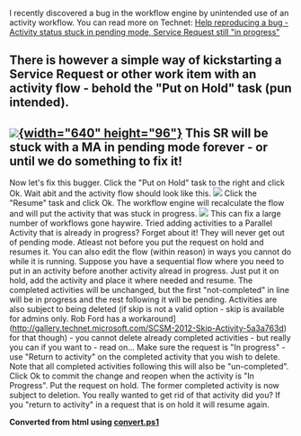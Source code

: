 ﻿I recently discovered a bug in the workflow engine by unintended use of
an activity workflow. You can read more on Technet: [Help reproducing a
bug - Activity status stuck in pending mode, Service Request still \"in
progress\"](http://social.technet.microsoft.com/Forums/lync/en-US/e9733aec-18e0-4d3f-8388-aaec4201f04b/help-reproducing-a-bug-activity-status-stuck-in-pending-mode-service-request-still-in-progress?forum=systemcenterservicemanager)

There is however a simple way of kickstarting a Service Request or other
work item with an activity flow - behold the \"Put on Hold\" task (pun
intended).
  ----------------------------------------------------------------------------------------------------------------------------------------------------------------------------------------------------------------------
  [![](//1.bp.blogspot.com/-rxhhM8yP9Zs/U6wiNGeqxGI/AAAAAAAAC7o/WyBY9ZN1_7Q/s1600/SR_stuck01.PNG){width="640" height="96"}](//1.bp.blogspot.com/-rxhhM8yP9Zs/U6wiNGeqxGI/AAAAAAAAC7o/WyBY9ZN1_7Q/s1600/SR_stuck01.PNG)
  This SR will be stuck with a MA in pending mode forever - or until we do something to fix it!
  ----------------------------------------------------------------------------------------------------------------------------------------------------------------------------------------------------------------------
Now let\'s fix this bugger. Click the \"Put on Hold\" task to the right
and click Ok. Wait abit and the activity flow should look like this.
![](//1.bp.blogspot.com/-NBLGuEcVAfQ/U6wiy0N4Q2I/AAAAAAAAC7w/moPShd105nA/s1600/SR_stuck02.PNG)
Click the \"Resume\" task and click Ok. The workflow engine will
recalculate the flow and will put the activity that was stuck in
progress.
![](//1.bp.blogspot.com/-GweJp58Ye6E/U6wjZrNVjNI/AAAAAAAAC78/lxS6kvSmt80/s1600/SR_stuck03.PNG)
This can fix a large number of workflows gone haywire. Tried adding
activities to a Parallel Activity that is already in progress? Forget
about it! They will never get out of pending mode. Atleast not before
you put the request on hold and resumes it.
You can also edit the flow (within reason) in ways you cannot do while
it is running. Suppose you have a sequential flow where you need to put
in an activity before another activity alread in progress. Just put it
on hold, add the activity and place it where needed and resume. The
completed activities will be unchanged, but the first \"not-completed\"
in line will be in progress and the rest following it will be pending.
Activities are also subject to being deleted (if skip is not a valid
option - skip is available for admins only. Rob Ford has a
workaround](http://gallery.technet.microsoft.com/SCSM-2012-Skip-Activity-5a3a763d)
for that though) - you cannot delete already completed activities - but
really you can if you want to - read on\...
Make sure the request is \"In progress\" - use \"Return to activity\" on
the completed activity that you wish to delete. Note that all completed
activities following this will also be \"un-completed\". Click Ok to
commit the change and reopen when the activity is \"In Progress\". Put
the request on hold. The former completed activity is now subject to
deletion. You really wanted to get rid of that activity did you?
If you \"return to activity\" in a request that is on hold it will
resume again.

**Converted from html using [convert.ps1](https://github.com/spaelling/Blog/blob/master/convert.ps1)**

